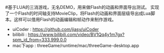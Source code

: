 #基于LUA的三消游戏，无名DEMO，用来做Flash的动画和界面导出测试。
实现了一个Flash的时间轴支持MovieClip，将Flash的动画和界面层级导出成Lua脚本。这样可以借用Flash的动画编辑和帧动作来制作游戏。
* uiCoder : https://github.com/jiasy/uiCoder
* bilibili : https://www.bilibili.com/video/BV1Qq4y1m7gx?spm_id_from=333.999.0.0
* mac下app : threeGame/runtime/mac/threeGame-desktop.app
